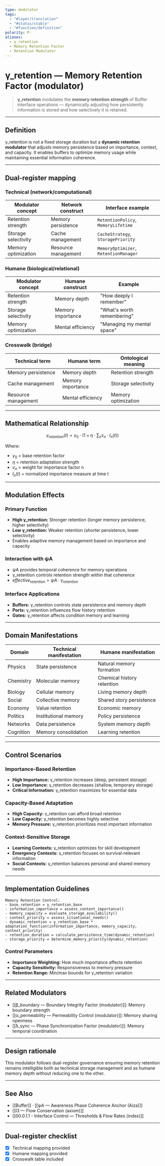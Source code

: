 ```yaml
---
type: modulator
tags:
  - "#layer/translation"
  - "#status/stable"
  - "#function/definition"
polarity: P-
aliases:
  - γ_retention
  - Memory Retention Factor
  - Retention Modulator
---
```


# γ_retention — Memory Retention Factor (modulator)

> **γ_retention** modulates the **memory retention strength** of Buffer interface operations — dynamically adjusting how persistently information is stored and how selectively it is retained.

---

## Definition

γ_retention is not a fixed storage duration but a **dynamic retention modulator** that adjusts memory persistence based on importance, context, and capacity. It enables buffers to optimize memory usage while maintaining essential information coherence.

---

## Dual‑register mapping

### Technical (network/computational)

| Modulator concept | Network construct | Interface example |
|------------------|------------------|-------------------|
| Retention strength | Memory persistence | `RetentionPolicy`, `MemoryLifetime` |
| Storage selectivity | Cache management | `CacheStrategy`, `StoragePriority` |
| Memory optimization | Resource management | `MemoryOptimizer`, `RetentionManager` |

### Humane (biological/relational)

| Modulator concept | Humane construct | Example |
|------------------|------------------|---------|
| Retention strength | Memory depth | "How deeply I remember" |
| Storage selectivity | Memory importance | "What's worth remembering" |
| Memory optimization | Mental efficiency | "Managing my mental space" |

### Crosswalk (bridge)

| Technical term | Humane term | Ontological meaning |
|---------------|-------------|-------------------|
| Memory persistence | Memory depth | Retention strength |
| Cache management | Memory importance | Storage selectivity |
| Resource management | Mental efficiency | Memory optimization |

---

## Mathematical Relationship

$$
γ_{retention}(t) = γ_0 \cdot \left(1 + η \cdot \sum_{n} v_n \cdot I_n(t)\right)
$$

Where:
- $γ_0$ = base retention factor
- $η$ = retention adaptation strength
- $v_n$ = weight for importance factor n
- $I_n(t)$ = normalized importance measure at time t

---

## Modulation Effects

### Primary Function
- **High γ_retention:** Stronger retention (longer memory persistence, higher selectivity)
- **Low γ_retention:** Weaker retention (shorter persistence, lower selectivity)
- Enables adaptive memory management based on importance and capacity

### Interaction with ψA
- ψA provides temporal coherence for memory operations
- γ_retention controls retention strength within that coherence
- $effective_{retention} = ψA \cdot γ_{retention}$

### Interface Applications
- **Buffers:** γ_retention controls state persistence and memory depth
- **Ports:** γ_retention influences flow history retention
- **Gates:** γ_retention affects condition memory and learning

---

## Domain Manifestations

| Domain | Technical manifestation | Humane manifestation |
|--------|------------------------|---------------------|
| Physics | State persistence | Natural memory formation |
| Chemistry | Molecular memory | Chemical history retention |
| Biology | Cellular memory | Living memory depth |
| Social | Collective memory | Shared story persistence |
| Economy | Value retention | Economic memory |
| Politics | Institutional memory | Policy persistence |
| Networks | Data persistence | System memory depth |
| Cognition | Memory consolidation | Learning retention |

---

## Control Scenarios

### Importance-Based Retention
- **High Importance:** γ_retention increases (deep, persistent storage)
- **Low Importance:** γ_retention decreases (shallow, temporary storage)
- **Critical Information:** γ_retention maximizes for essential data

### Capacity-Based Adaptation
- **High Capacity:** γ_retention can afford broad retention
- **Low Capacity:** γ_retention becomes highly selective
- **Memory Pressure:** γ_retention prioritizes most important information

### Context-Sensitive Storage
- **Learning Contexts:** γ_retention optimizes for skill development
- **Emergency Contexts:** γ_retention focuses on survival-relevant information
- **Social Contexts:** γ_retention balances personal and shared memory needs

---

## Implementation Guidelines

```
Memory Retention Control:
- base_retention = γ_retention_base
- information_importance = assess_content_importance()
- memory_capacity = evaluate_storage_availability()
- context_priority = assess_situational_needs()
- dynamic_retention = γ_retention_base * adaptation_function(information_importance, memory_capacity, context_priority)
- retention_duration = calculate_persistence_time(dynamic_retention)
- storage_priority = determine_memory_priority(dynamic_retention)
```

### Control Parameters
- **Importance Weighting:** How much importance affects retention
- **Capacity Sensitivity:** Responsiveness to memory pressure
- **Retention Range:** Min/max bounds for γ_retention variation

---

## Related Modulators

- [[β_boundary — Boundary Integrity Factor (modulator)]]: Memory boundary strength
- [[α_permeability — Permeability Control (modulator)]]: Memory sharing openness
- [[δ_sync — Phase Synchronization Factor (modulator)]]: Memory temporal coordination

---

## Design rationale

This modulator follows dual-register governance ensuring memory retention remains intelligible both as technical storage management and as humane memory depth without reducing one to the other.

---

## See Also

- [[Buffer]] · [[ψA — Awareness Phase Coherence Anchor (Aiza)]]
- [[I3 — Flow Conservation (axiom)]]
- [[00.0.1.1 - Interface Control — Thresholds & Flow Rates (index)]]

---

## Dual‑register checklist

- [x] Technical mapping provided
- [x] Humane mapping provided
- [x] Crosswalk table included
